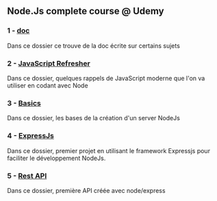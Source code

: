 ## Node.Js complete course @ Udemy

### 1 - [doc](https://github.com/jerostax/Node_Complete_Course/tree/master/doc)

Dans ce dossier ce trouve de la doc écrite sur certains sujets

### 2 - [JavaScript Refresher](https://github.com/jerostax/Node_Complete_Course/tree/master/JavaScript%20refresher)

Dans ce dossier, quelques rappels de JavaScript moderne que l'on va utiliser en codant avec Node

### 3 - [Basics](https://github.com/jerostax/Node_Complete_Course/tree/master/basics)

Dans ce dossier, les bases de la création d'un server NodeJs

### 4 - [ExpressJs](https://github.com/jerostax/Node_Complete_Course/tree/master/expressjs)

Dans ce dossier, premier projet en utilisant le framework Expressjs pour faciliter le développement NodeJs.

### 5 - [Rest API](https://github.com/jerostax/Node_Complete_Course/tree/master/rest-api)

Dans ce dossier, première API créée avec node/express
